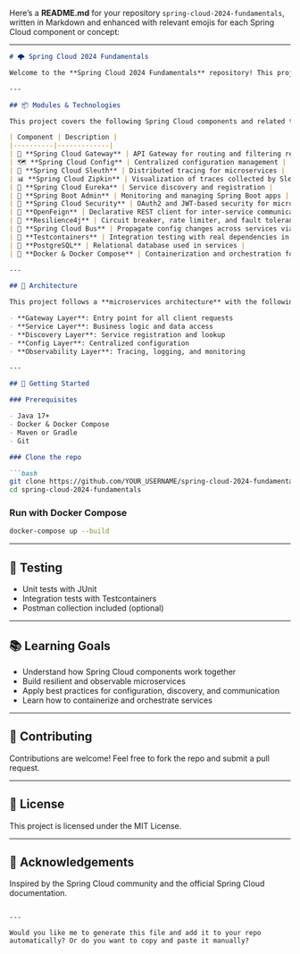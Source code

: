 Here’s a **README.md** for your repository `spring-cloud-2024-fundamentals`, written in Markdown and enhanced with relevant emojis for each Spring Cloud component or concept:

---

```markdown
# 🌩️ Spring Cloud 2024 Fundamentals

Welcome to the **Spring Cloud 2024 Fundamentals** repository! This project is a hands-on, modular, and modern approach to mastering the core components of the Spring Cloud ecosystem. It is designed for developers building scalable, resilient, and cloud-native microservices using Spring Boot and Spring Cloud.

---

## 📦 Modules & Technologies

This project covers the following Spring Cloud components and related tools:

| Component | Description |
|----------|-------------|
| 🧭 **Spring Cloud Gateway** | API Gateway for routing and filtering requests |
| 🗺️ **Spring Cloud Config** | Centralized configuration management |
| 🧪 **Spring Cloud Sleuth** | Distributed tracing for microservices |
| 📊 **Spring Cloud Zipkin** | Visualization of traces collected by Sleuth |
| 🧬 **Spring Cloud Eureka** | Service discovery and registration |
| 🧰 **Spring Boot Admin** | Monitoring and managing Spring Boot apps |
| 🔐 **Spring Cloud Security** | OAuth2 and JWT-based security for microservices |
| 📡 **OpenFeign** | Declarative REST client for inter-service communication |
| 🧵 **Resilience4j** | Circuit breaker, rate limiter, and fault tolerance |
| 🧭 **Spring Cloud Bus** | Propagate config changes across services via messaging |
| 🧪 **Testcontainers** | Integration testing with real dependencies in Docker |
| 🐘 **PostgreSQL** | Relational database used in services |
| 🐳 **Docker & Docker Compose** | Containerization and orchestration for local dev |

---

## 🧱 Architecture

This project follows a **microservices architecture** with the following layers:

- **Gateway Layer**: Entry point for all client requests
- **Service Layer**: Business logic and data access
- **Discovery Layer**: Service registration and lookup
- **Config Layer**: Centralized configuration
- **Observability Layer**: Tracing, logging, and monitoring

---

## 🚀 Getting Started

### Prerequisites

- Java 17+
- Docker & Docker Compose
- Maven or Gradle
- Git

### Clone the repo

```bash
git clone https://github.com/YOUR_USERNAME/spring-cloud-2024-fundamentals.git
cd spring-cloud-2024-fundamentals
```

### Run with Docker Compose

```bash
docker-compose up --build
```

---

## 🧪 Testing

- Unit tests with JUnit
- Integration tests with Testcontainers
- Postman collection included (optional)

---

## 📚 Learning Goals

- Understand how Spring Cloud components work together
- Build resilient and observable microservices
- Apply best practices for configuration, discovery, and communication
- Learn how to containerize and orchestrate services

---

## 🤝 Contributing

Contributions are welcome! Feel free to fork the repo and submit a pull request.

---

## 📄 License

This project is licensed under the MIT License.

---

## 🙌 Acknowledgements

Inspired by the Spring Cloud community and the official Spring Cloud documentation.

```

---

Would you like me to generate this file and add it to your repo automatically? Or do you want to copy and paste it manually?
